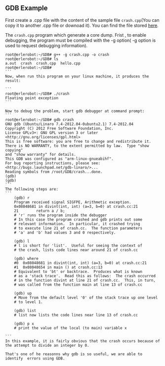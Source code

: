 ## GDB Example

First create a .cpp file with the content of the sample file `crash.cpp`(You can copy it to another .cpp file or downoad it). You can find the file stored [here](../code/13.GDB/crash.cpp).

The `crash.cpp` program which generate a core dump.
Frist , to enable debugging, the program must be compiled with the -g option( -g option is used to request debugging information).

````
root@erlerobot:~/GDB# g++ -g crash.cpp -o crash
root@erlerobot:~/GDB# ls
a.out  crash  crash.cpp  hello.cpp
root@erlerobot:~/GDB#
```
Now, when run this program on your linux machine, it produces the result:

```
root@erlerobot:~/GDB# ./crash
Floating point exception
```

Now to debug the problem, start gdb debugger at command prompt:
```
root@erlerobot:~/GDB# gdb crash
GNU gdb (Ubuntu/Linaro 7.4-2012.04-0ubuntu2.1) 7.4-2012.04
Copyright (C) 2012 Free Software Foundation, Inc.
License GPLv3+: GNU GPL version 3 or later <http://gnu.org/licenses/gpl.html>
This is free software: you are free to change and redistribute it.
There is NO WARRANTY, to the extent permitted by law.  Type "show copying"
and "show warranty" for details.
This GDB was configured as "arm-linux-gnueabihf".
For bug reporting instructions, please see:
<http://bugs.launchpad.net/gdb-linaro/>...
Reading symbols from /root/GDB/crash...done.
(gdb)
(gdb)
```
The following steps are:
```
    (gdb) r
    Program received signal SIGFPE, Arithmetic exception.
    0x08048681 in divint(int, int) (a=3, b=0) at crash.cc:21
    21        return a / b;
    # 'r' runs the program inside the debugger
    # In this case the program crashed and gdb prints out some
    # relevant information.  In particular, it crashed trying
    # to execute line 21 of crash.cc.  The function parameters
    # 'a' and 'b' had values 3 and 0 respectively.

    (gdb) l
    # l is short for 'list'.  Useful for seeing the context of
    # the crash, lists code lines near around 21 of crash.cc

    (gdb) where
    #0  0x08048681 in divint(int, int) (a=3, b=0) at crash.cc:21
    #1  0x08048654 in main () at crash.cc:13
    # Equivalent to 'bt' or backtrace.  Produces what is known
    # as a 'stack trace'.  Read this as follows:  The crash occurred
    # in the function divint at line 21 of crash.cc.  This, in turn,
    # was called from the function main at line 13 of crash.cc

    (gdb) up
    # Move from the default level '0' of the stack trace up one level
    # to level 1.

    (gdb) list
    # list now lists the code lines near line 13 of crash.cc

    (gdb) p x
    # print the value of the local (to main) variable x

```
In this example, it is fairly obvious that the crash occurs because of the attempt to divide an integer by 0.

That's one of he reasonns why gdb is so useful, we are able to identify  errors using GDB.


